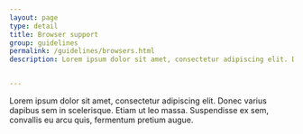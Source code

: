 ```yaml
---
layout: page
type: detail
title: Browser support
group: guidelines
permalink: /guidelines/browsers.html
description: Lorem ipsum dolor sit amet, consectetur adipiscing elit. Donec varius dapibus sem in scelerisque.


---
```


Lorem ipsum dolor sit amet, consectetur adipiscing elit. Donec varius dapibus sem in scelerisque. Etiam ut leo massa. Suspendisse ex sem, convallis eu arcu quis, fermentum pretium augue.
